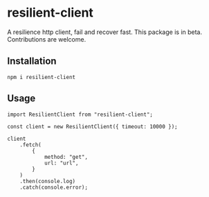 # resilient-client

A resilience http client, fail and recover fast. This package is in beta. Contributions are welcome.

## Installation

```
npm i resilient-client
```

## Usage

```
import ResilientClient from "resilient-client";

const client = new ResilientClient({ timeout: 10000 });

client
    .fetch(
        {
            method: "get",
            url: "url",
        }
    )
    .then(console.log)
    .catch(console.error);
```
